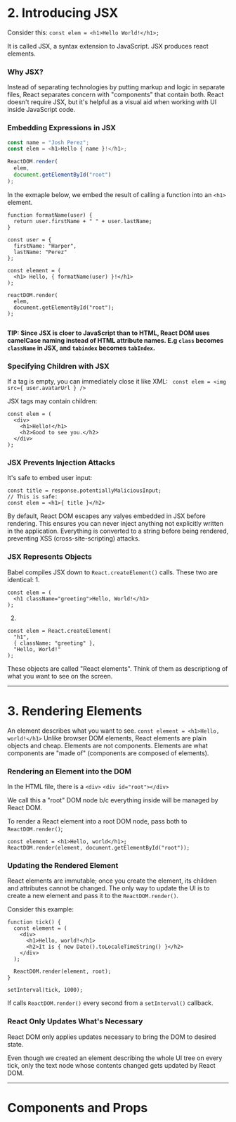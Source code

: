 # 2. Introducing JSX

Consider this:
`const elem = <h1>Hello World!</h1>;`

It is called JSX, a syntax extension to JavaScript. JSX produces react elements.

### Why JSX?
Instead of separating technologies by putting markup and logic in separate files, React separates concern with "components" that contain both. React doesn't require JSX, but it's helpful as a visual aid when working with UI inside JavaScript code.

### Embedding Expressions in JSX
```javascript
const name = "Josh Perez";
const elem = <h1>Hello { name }!</h1>;

ReactDOM.render(
  elem,
  document.getElementById("root")
);
```

In the exmaple below, we embed the result of calling a function into an `<h1>` element.
  
```
function formatName(user) {
  return user.firstName + " " + user.lastName;
}

const user = {
  firstName: "Harper",
  lastName: "Perez"
};

const element = (
  <h1> Hello, { formatName(user) }!</h1>
);

reactDOM.render(
  elem,
  document.getElementById("root");
);
  
```

**TIP: Since JSX is cloer to JavaScript than to HTML, React DOM uses camelCase naming instead of HTML attribute names.
E.g `class` becomes `className` in JSX, and `tabindex` becomes `tabIndex`.**

### Specifying Children with JSX
If a tag is empty, you can immediately close it like XML:
` const elem = <img src={ user.avatarUrl } />`

JSX tags may contain children:
```
const elem = (
  <div>
    <h1>Hello!</h1>
    <h2>Good to see you.</h2>
  </div>
);
```

### JSX Prevents Injection Attacks
It's safe to embed user input:
```
const title = response.potentiallyMaliciousInput;
// This is safe:
const elem = <h1>{ title }</h2>
```

By default, React DOM escapes any valyes embedded in JSX before rendering. This ensures you can never inject anything not explicitly written in the application. Everything is converted to a string before being rendered, preventing XSS (cross-site-scripting) attacks.

### JSX Represents Objects
Babel compiles JSX down to `React.createElement()` calls.
These two are identical:
1.
```
const elem = (
  <h1 className="greeting">Hello, World!</h1>
);
```

2.
```
const elem = React.createElement(
  "h1",
  { className: "greeting" },
  "Hello, World!"
);
```

These objects are called "React elements". Think of them as descriptiong of what you want to see on the screen.

----------

# 3. Rendering Elements
An element describes what you want to see.
`const element = <h1>Hello, world!</h1>`
Unlike browser DOM elements, React elements are plain objects and cheap. Elements are not components. Elements are what components are "made of" (components are composed of elements).

### Rendering an Element into the DOM
In the HTML file, there is a `<div>`
`<div id="root"></div>`

We call this a "root" DOM node b/c everything inside will be managed by React DOM.

To render a React element into a root DOM node, pass both to `ReactDOM.render()`;
```
const element = <h1>Hello, world</h1>;
ReactDOM.render(element, document.getElementById("root"));
```

### Updating the Rendered Element
React elements are immutable; once you create the element, its children and attributes cannot be changed. The only way to update the UI is to create a new element and pass it to the `ReactDOM.render()`.

Consider this example:
```
function tick() {
  const element = (
    <div>
      <h1>Hello, world!</h1>
      <h2>It is { new Date().toLocaleTimeString() }</h2>
    </div>
  );
  
  ReactDOM.render(element, root);
}

setInterval(tick, 1000);
```
If calls `ReactDOM.render()` every second from a `setInterval()` callback.

### React Only Updates What's Necessary
React DOM only applies updates necessary to bring the DOM to desired state.

Even though we created an element describing the whole UI tree on every tick, only the text node whose contents changed gets updated by React DOM.

----------

# Components and Props
